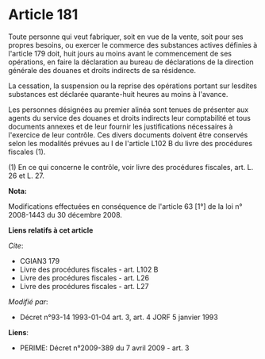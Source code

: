 # Article 181

Toute personne qui veut fabriquer, soit en vue de la vente, soit pour ses propres besoins, ou exercer le commerce des
substances actives définies à l'article 179 doit, huit jours au moins avant le commencement de ses opérations, en faire la
déclaration au bureau de déclarations de la direction générale des douanes et droits indirects de sa résidence. 

La cessation, la suspension ou la reprise des opérations portant sur lesdites substances est déclarée quarante-huit heures au
moins à l'avance.

Les personnes désignées au premier alinéa sont tenues de présenter aux agents du service des douanes et droits indirects leur
comptabilité et tous documents annexes et de leur fournir les justifications nécessaires à l'exercice de leur contrôle. Ces
divers documents doivent être conservés selon les modalités prévues au I de l'article L102 B du livre des procédures fiscales
(1).

(1) En ce qui concerne le contrôle, voir livre des procédures fiscales, art. L. 26 et L. 27.

**Nota:**

Modifications effectuées en conséquence de l'article 63 [1°] de la loi n° 2008-1443 du 30 décembre 2008.

**Liens relatifs à cet article**

_Cite_:

  - CGIAN3 179
  - Livre des procédures fiscales - art. L102 B
  - Livre des procédures fiscales - art. L26
  - Livre des procédures fiscales - art. L27

_Modifié par_:

  - Décret n°93-14 1993-01-04 art. 3, art. 4 JORF 5 janvier 1993

**Liens**:

  - PERIME: Décret n°2009-389 du 7 avril 2009 - art. 3
